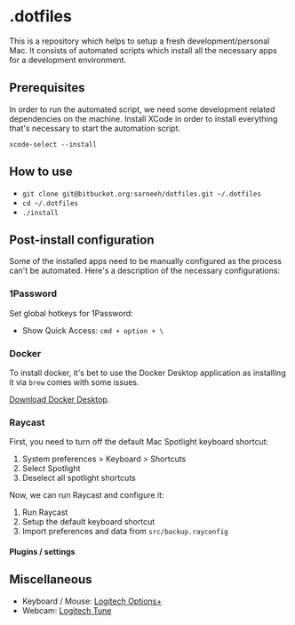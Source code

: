 # .dotfiles

This is a repository which helps to setup a fresh development/personal Mac. It consists of automated scripts which
install all the necessary apps for a development environment.

## Prerequisites

In order to run the automated script, we need some development related dependencies on the machine. Install XCode in
order to install everything that's necessary to start the automation script.

`xcode-select --install`

## How to use

- `git clone git@bitbucket.org:sarneeh/dotfiles.git ~/.dotfiles`
- `cd ~/.dotfiles`
- `./install`

## Post-install configuration

Some of the installed apps need to be manually configured as the process can't be automated. Here's a description of the
necessary configurations:

### 1Password

Set global hotkeys for 1Password:

- Show Quick Access: `cmd + option + \`

### Docker

To install docker, it's bet to use the Docker Desktop application as installing it via `brew` comes with some issues.

[Download Docker Desktop](https://www.docker.com/products/docker-desktop/).

### Raycast

First, you need to turn off the default Mac Spotlight keyboard shortcut:

1. System preferences > Keyboard > Shortcuts
2. Select Spotlight
3. Deselect all spotlight shortcuts

Now, we can run Raycast and configure it:

1. Run Raycast
2. Setup the default keyboard shortcut
3. Import preferences and data from `src/backup.rayconfig`

#### Plugins / settings

## Miscellaneous

- Keyboard / Mouse: [Logitech Options+](https://www.logitech.com/pl-pl/software/logi-options-plus.html)
- Webcam: [Logitech Tune](https://www.logitech.com/pl-pl/video-collaboration/software/logi-tune-software.html)
